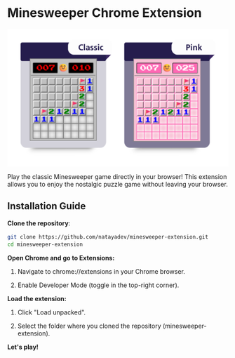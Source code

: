 # Minesweeper Chrome Extension

<img align="center" alt="minesweeper illustration" src="assets/img/header.png" />

Play the classic Minesweeper game directly in your browser! This extension allows you to enjoy the nostalgic puzzle game without leaving your browser.


## Installation Guide

**Clone the repository**:
   ```bash
   git clone https://github.com/natayadev/minesweeper-extension.git
   cd minesweeper-extension
   ```

**Open Chrome and go to Extensions:**

1. Navigate to chrome://extensions in your Chrome browser.

2. Enable Developer Mode (toggle in the top-right corner).

**Load the extension:**

1. Click "Load unpacked".

2. Select the folder where you cloned the repository (minesweeper-extension).

**Let's play!**
